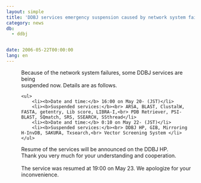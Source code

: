 ```yaml
---
layout: simple
title: 'DDBJ services emergency suspension caused by network system failure'
category: news
db:
  - ddbj


date: 2006-05-22T00:00:00
lang: en
---
```


<html>
<dd>Because of the network system failures, some DDBJ services are being<br> suspended now. Details are as follows.
<dd>

    <ul>
        <li><b>Date and time:</b> 16:00 on May 20- (JST)</li>
        <li><b>Suspended services:</b><br> ARSA, BLAST, ClustalW, FASTA, getentry, Lib score, LIBRA-I,<br> PDB Retriever, PSI-BLAST, SQmatch, SRS, SSEARCH, SSthread</li>
        <li><b>Date and time:</b> 0:10 on May 22- (JST)</li>
        <li><b>Suspended services:</b><br> DDBJ HP, GIB, Mirroring H-InvDB, SAKURA, Txsearch,<br> Vector Screening System </li>
    </ul>
<dd>Resume of the services will be announced on the DDBJ HP.<br> Thank you very much for your understanding and cooperation.
<dd> 
<dd><span class="icon_d-triangle">The service was resumed at 19:00 on May 23. We apologize for your inconvenience.</span></dd>
</dd>
</dd>
</dd>
</dd>
</html>
